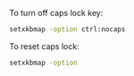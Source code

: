 To turn off caps lock key:
```bash
setxkbmap -option ctrl:nocaps
```

To reset caps lock:
```bash
setxkbmap -option
```
